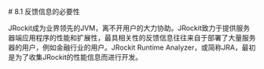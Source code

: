 <a name="8.1" />
# 8.1 反馈信息的必要性

JRockit成为业界领先的JVM，离不开用户的大力协助。JRockit致力于提供服务器端应用程序的性能和扩展性，最具相关性的反馈信息往往来自于部署了大量服务器的用户，例如金融行业的用户。JRockit  Runtime Analyzer，或简称JRA，最初是为了收集JRockit的性能信息而进行开发。